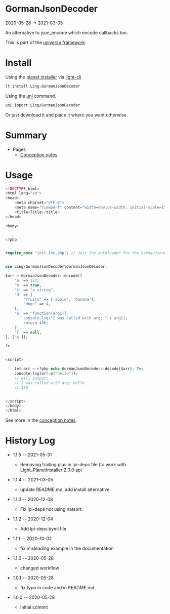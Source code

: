 GormanJsonDecoder
===========
2020-05-28 -> 2021-03-05



An alternative to json_encode which encode callbacks too.


This is part of the [universe framework](https://github.com/karayabin/universe-snapshot).


Install
==========
Using the [planet installer](https://github.com/lingtalfi/Light_PlanetInstaller) via [light-cli](https://github.com/lingtalfi/Light_Cli)
```bash
lt install Ling.GormanJsonDecoder
```

Using the [uni](https://github.com/lingtalfi/universe-naive-importer) command.
```bash
uni import Ling/GormanJsonDecoder
```

Or just download it and place it where you want otherwise.






Summary
===========
- Pages
    - [Conception notes](https://github.com/lingtalfi/GormanJsonDecoder/blob/master/doc/pages/conception-notes.md)


Usage
=========


```php 
<!DOCTYPE html>
<html lang="en">
<head>
    <meta charset="UTF-8">
    <meta name="viewport" content="width=device-width, initial-scale=1">
    <title>Title</title>
</head>

<body>


<?php


require_once "init.inc.php"; // just the autoloader for the GormanJsonDecoder


use Ling\GormanJsonDecoder\GormanJsonDecoder;

$arr = GormanJsonDecoder::encode([
    'a' => 123,
    'b' => true,
    'c' => "a string",
    'd' => [
        "fruits" => ['apple', 'banana'],
        "dogs" => 4,
    ],
    'e' => 'function(arg1){
        console.log("I was called with arg: " + arg1);
        return 456;
    }',
    'f' => null,
], ['e']);

?>


<script>

    let arr = <?php echo GormanJsonDecoder::decode($arr); ?>;
    console.log(arr.e("hello"));
    // will output:
    // I was called with arg: hello
    // 456


</script>
</body>
</html>
```


See more in the [conception notes](https://github.com/lingtalfi/GormanJsonDecoder/blob/master/doc/pages/conception-notes.md).





History Log
=============

- 1.1.5 -- 2021-05-31

    - Removing trailing plus in lpi-deps file (to work with Light_PlanetInstaller:2.0.0 api

- 1.1.4 -- 2021-03-05

    - update README.md, add install alternative

- 1.1.3 -- 2020-12-08

    - Fix lpi-deps not using natsort.

- 1.1.2 -- 2020-12-04

    - Add lpi-deps.byml file

- 1.1.1 -- 2020-10-02

    - fix misleading example in the documentation
    
- 1.1.0 -- 2020-05-28

    - changed workflow
    
- 1.0.1 -- 2020-05-28

    - fix typo in code and in README.md
    
- 1.0.0 -- 2020-05-28

    - initial commit